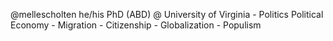 @mellescholten
he/his
PhD (ABD) @ University of Virginia - Politics
Political Economy - Migration - Citizenship - Globalization - Populism

<!---
mellescholten/mellescholten is a ✨ special ✨ repository because its `README.md` (this file) appears on your GitHub profile.
You can click the Preview link to take a look at your changes.


TO ADD with LinkedIN + Mail:
    - https://scholar.google.com/citations?user=foeDJKgAAAAJ
    - Orcid.org: https://orcid.org/0009-0006-8853-6812
--->
